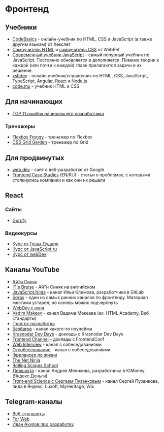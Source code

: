 # Фронтенд

## Учебники

- [CodeBasics](https://ru.code-basics.com) - онлайн-учебник по HTML, CSS и JavaScript (а также другим языкам) от Хекслет
- [Самоучитель HTML](https://webref.ru/course/html-tutorial) и [самоучитель CSS](https://webref.ru/course/css-tutorial) от WebRef.
- [Современный учебник JavaScript](https://learn.javascript.ru/) - самый попурный учебник по JavaScript. Постоянно обновляется и дополняется. Помимо теории к каждой (или почти к каждой) главе прилагаются задачи и их решение.
- [xsltdev](https://xsltdev.ru) - онлайн учебник/справочник по HTML, CSS, JavaScript, TypeScript, Angular, React и Node.js
- [code.mu](http://code.mu/ru/markup/book/prime) - учебник HTML и CSS

## Для начинающих

- [TOP 11 ошибок начинающего разработчика](https://www.youtube.com/watch?v=e7Dhr6RGJrM)

### Тренажеры

- [Flexbox Froggy](https://flexboxfroggy.com) - тренажер по Flexbox
- [CSS Grid Garden](https://cssgridgarden.com) - тренажер по Grid

## Для продвинутых

- [web.dev](https://web.dev) - сайт о веб-разработке от Google
- [Frontend Case Studies](https://github.com/andrew--r/frontend-case-studies) (EN/RU) - статьи о проблемах, с которыми столкнулись компании и как они их решали 

## React

### Сайты

- [Gurufy](https://gurufy.dev)

### Видеокурсы

- [Курс от Гошы Дударя](https://www.youtube.com/playlist?list=PL0lO_mIqDDFWhkCEMnLsBP51K7o78dbAJ)
- [Курс от JavaScript.ru](https://www.youtube.com/playlist?list=PLDyvV36pndZEz2unvD0a2Spv7RehBrpDO)
- [Курс от webDev](https://www.youtube.com/playlist?list=PLNkWIWHIRwMHC8qUfTzfxPuGrz4o9tmeE)

## Каналы YouTube

- [АйТи Синяк](https://www.youtube.com/channel/UClgj-KWiNaOo9H1rz1ISO6Q)
- [IT's Bruise](https://www.youtube.com/channel/UCxmwNWXYWiNMXWy3VRmfEkw) - АйТи Синяк на английском
- [JavaScript.Ninja](https://www.youtube.com/c/JavascriptNinja) - канал Ильи Климова, разработчика в GitLab
- [Sorax](https://www.youtube.com/c/artsorax) - один из самых ранних каналов по фронтенду. Материал местами устарел, но основы можно подчерпнуть
- [WebDev с нуля](https://www.youtube.com/c/itgid)
- [Vadim Makeev](https://www.youtube.com/c/pepelsbey) - канал Вадима Макеева (ex. HTML Academy, Веб стандарты)
- [Просто: разработка](https://www.youtube.com/c/%D0%9F%D1%80%D0%BE%D1%81%D1%82%D0%BE%D1%80%D0%B0%D0%B7%D1%80%D0%B0%D0%B1%D0%BE%D1%82%D0%BA%D0%B0)
- [Безбагов](https://www.youtube.com/c/%D0%91%D0%B5%D0%B7%D0%B1%D0%B0%D0%B3%D0%BE%D0%B2) - канал какого-то ноунейма
- [Krasnodar Dev Days](https://www.youtube.com/c/krddevdays) - доклады с Krasnodar Dev Days
- [Frontend Channel](https://www.youtube.com/c/FrontendChannel) - доклады с FrontendConf
- [Web Interview](https://www.youtube.com/c/WebInterview) - канал с собеседованиями
- [Отсобеседование](https://www.youtube.com/channel/UChpkp-Gr6_TEefYvKbV74bw) - канал с собеседованиями
- [Фрилансер по жизни](https://www.youtube.com/c/FreelancerLifeStyle)
- [The Net Ninja](https://www.youtube.com/c/TheNetNinja)
- [Rolling Scopes School](https://www.youtube.com/c/RollingScopesSchool)
- [Девшахта](https://www.youtube.com/c/devschacht) - канал Андрея Мелихова, разработчика в ЮMoney (Яндекс.Деньги)
- [Front-end Science c Сергеем Пузанковым](https://www.youtube.com/channel/UCmI5YBB9KJ0xLtFtgBX8rfw) - канал Сергей Пузанкова, лида в Яндекс, Luxoft, MyHeritage, Wix

## Telegram-каналы

- [Веб-стандарты](https://t.me/webstandards_ru)
- [For Web](https://t.me/forwebdev)
- [Иван Акулов про разработку](https://t.me/iamakulov_channel)
